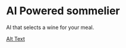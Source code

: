 # AI Powered sommelier

AI that selects a wine for your meal.

[Alt Text](https://github.com/milas-melt/waine/blob/cb54d3553b153670a1337855f67b44752fc80ca5/public/wineai.gif?raw=true)
